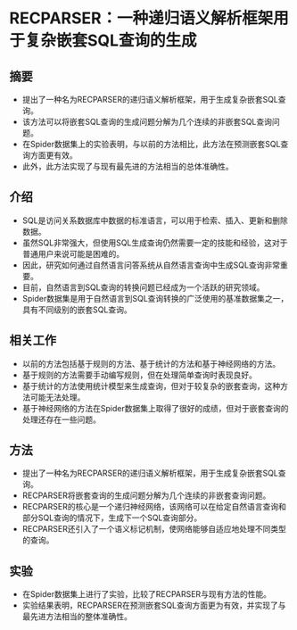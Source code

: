 # RECPARSER：一种递归语义解析框架用于复杂嵌套SQL查询的生成

## 摘要

- 提出了一种名为RECPARSER的递归语义解析框架，用于生成复杂嵌套SQL查询。
- 该方法可以将嵌套SQL查询的生成问题分解为几个连续的非嵌套SQL查询问题。
- 在Spider数据集上的实验表明，与以前的方法相比，此方法在预测嵌套SQL查询方面更有效。
- 此外，此方法实现了与现有最先进的方法相当的总体准确性。

## 介绍

- SQL是访问关系数据库中数据的标准语言，可以用于检索、插入、更新和删除数据。
- 虽然SQL非常强大，但使用SQL生成查询仍然需要一定的技能和经验，这对于普通用户来说可能是困难的。
- 因此，研究如何通过自然语言问答系统从自然语言查询中生成SQL查询非常重要。
- 目前，自然语言到SQL查询的转换问题已经成为一个活跃的研究领域。
- Spider数据集是用于自然语言到SQL查询转换的广泛使用的基准数据集之一，具有不同级别的嵌套SQL查询。

## 相关工作

- 以前的方法包括基于规则的方法、基于统计的方法和基于神经网络的方法。
- 基于规则的方法需要手动编写规则，但在处理简单查询时表现良好。
- 基于统计的方法使用统计模型来生成查询，但对于较复杂的嵌套查询，这种方法可能无法处理。
- 基于神经网络的方法在Spider数据集上取得了很好的成绩，但对于嵌套查询的处理还存在一些问题。

## 方法

- 提出了一种名为RECPARSER的递归语义解析框架，用于生成复杂嵌套SQL查询。
- RECPARSER将嵌套查询的生成问题分解为几个连续的非嵌套查询问题。
- RECPARSER的核心是一个递归神经网络，该网络可以在给定自然语言查询和部分SQL查询的情况下，生成下一个SQL查询部分。
- RECPARSER还引入了一个语义标记机制，使网络能够自适应地处理不同类型的查询。

## 实验

- 在Spider数据集上进行了实验，比较了RECPARSER与现有方法的性能。
- 实验结果表明，RECPARSER在预测嵌套SQL查询方面更为有效，并实现了与最先进方法相当的整体准确性。
